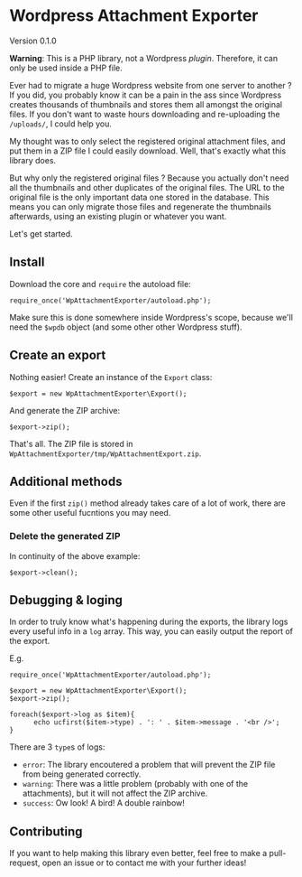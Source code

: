 # Wordpress Attachment Exporter

Version 0.1.0

**Warning**: This is a PHP library, not a Wordpress _plugin_. Therefore, it can only be used inside a PHP file.

Ever had to migrate a huge Wordpress website from one server to another ? If you did, you probably know it can be a pain in the ass since Wordpress creates thousands of thumbnails and stores them all amongst the original files. If you don't want to waste hours downloading and re-uploading the `/uploads/`, I could help you.

My thought was to only select the registered original attachment files, and put them in a ZIP file I could easily download. Well, that's exactly what this library does.

But why only the registered original files ? Because you actually don't need all the thumbnails and other duplicates of the original files. The URL to the original file is the only important data one stored in the database. This means you can only migrate those files and regenerate the thumbnails afterwards, using an existing plugin or whatever you want.

Let's get started.

## Install

Download the core and `require` the autoload file:

```
require_once('WpAttachmentExporter/autoload.php');
```

Make sure this is done somewhere inside Wordpress's scope, because we'll need the `$wpdb` object (and some other other Wordpress stuff).

## Create an export

Nothing easier! Create an instance of the `Export` class:

```
$export = new WpAttachmentExporter\Export();
```

And generate the ZIP archive:

```
$export->zip();
```

That's all. The ZIP file is stored in `WpAttachmentExporter/tmp/WpAttachmentExport.zip`.

## Additional methods

Even if the first `zip()` method already takes care of a lot of work, there are some other useful fucntions you may need.

### Delete the generated ZIP

In continuity of the above example:

```
$export->clean();
```

## Debugging & loging

In order to truly know what's happening during the exports, the library logs every useful info in a `log` array. This way, you can easily output the report of the export.

E.g.

```
require_once('WpAttachmentExporter/autoload.php');

$export = new WpAttachmentExporter\Export();
$export->zip();

foreach($export->log as $item){
      echo ucfirst($item->type) . ': ' . $item->message . '<br />';
}
```

There are 3 `type`s of logs:

- `error`: The library encoutered a problem that will prevent the ZIP file from being generated correctly.
- `warning`: There was a little problem (probably with one of the attachments), but it will not affect the ZIP archive.
- `success`: Ow look! A bird! A double rainbow!

## Contributing

If you want to help making this library even better, feel free to make a pull-request, open an issue or to contact me with your further ideas!